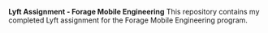 **Lyft Assignment - Forage Mobile Engineering**
This repository contains my completed Lyft assignment for the Forage Mobile Engineering program.
